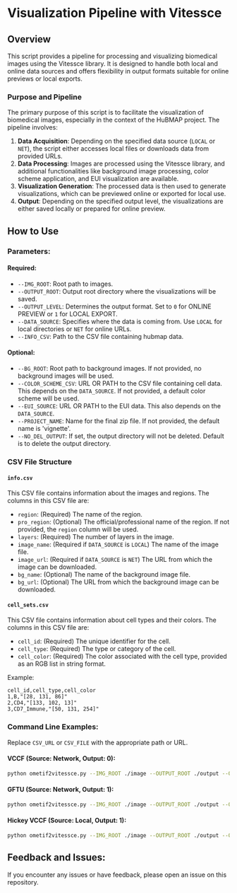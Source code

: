 # Visualization Pipeline with Vitessce

## Overview

This script provides a pipeline for processing and visualizing biomedical images using the Vitessce library. It is designed to handle both local and online data sources and offers flexibility in output formats suitable for online previews or local exports.

### Purpose and Pipeline

The primary purpose of this script is to facilitate the visualization of biomedical images, especially in the context of the HuBMAP project. The pipeline involves:

1. **Data Acquisition**: Depending on the specified data source (`LOCAL` or `NET`), the script either accesses local files or downloads data from provided URLs.
2. **Data Processing**: Images are processed using the Vitessce library, and additional functionalities like background image processing, color scheme application, and EUI visualization are available.
3. **Visualization Generation**: The processed data is then used to generate visualizations, which can be previewed online or exported for local use.
4. **Output**: Depending on the specified output level, the visualizations are either saved locally or prepared for online preview.

## How to Use

### Parameters:

#### Required:

- `--IMG_ROOT`: Root path to images.
- `--OUTPUT_ROOT`: Output root directory where the visualizations will be saved.
- `--OUTPUT_LEVEL`: Determines the output format. Set to `0` for ONLINE PREVIEW or `1` for LOCAL EXPORT.
- `--DATA_SOURCE`: Specifies where the data is coming from. Use `LOCAL` for local directories or `NET` for online URLs.
- `--INFO_CSV`: Path to the CSV file containing hubmap data.

#### Optional:

- `--BG_ROOT`: Root path to background images. If not provided, no background images will be used.
- `--COLOR_SCHEME_CSV`: URL OR PATH to the CSV file containing cell data. This depends on the `DATA_SOURCE`. If not provided, a default color scheme will be used.
- `--EUI_SOURCE`: URL OR PATH to the EUI data. This also depends on the `DATA_SOURCE`.
- `--PROJECT_NAME`: Name for the final zip file. If not provided, the default name is 'vignette'.
- `--NO_DEL_OUTPUT`: If set, the output directory will not be deleted. Default is to delete the output directory.

### CSV File Structure

#### `info.csv`

This CSV file contains information about the images and regions. The columns in this CSV file are:

- `region`: (Required) The name of the region.
- `pro_region`: (Optional) The official/professional name of the region. If not provided, the `region` column will be used.
- `layers`: (Required) The number of layers in the image.
- `image_name`: (Required if `DATA_SOURCE` is `LOCAL`) The name of the image file.
- `image_url`: (Required if `DATA_SOURCE` is `NET`) The URL from which the image can be downloaded.
- `bg_name`: (Optional) The name of the background image file.
- `bg_url`: (Optional) The URL from which the background image can be downloaded.

#### `cell_sets.csv`

This CSV file contains information about cell types and their colors. The columns in this CSV file are:

- `cell_id`: (Required) The unique identifier for the cell.
- `cell_type`: (Required) The type or category of the cell.
- `cell_color`: (Required) The color associated with the cell type, provided as an RGB list in string format.

Example:
```cell_sets.csv
cell_id,cell_type,cell_color
1,B,"[28, 131, 86]"
2,CD4,"[133, 102, 13]"
3,CD7_Immune,"[50, 131, 254]"
```

### Command Line Examples:

Replace `CSV_URL` or `CSV_FILE` with the appropriate path or URL.

#### VCCF (Source: Network, Output: 0):

```bash
python ometif2vitessce.py --IMG_ROOT ./image --OUTPUT_ROOT ./output --OUTPUT_LEVEL 0 --DATA_SOURCE NET --INFO_CSV ./info.csv --COLOR_SCHEME_CSV CSV_URL --EUI_SOURCE CSV_URL --PROJECT_NAME VCCF
```

#### GFTU (Source: Network, Output: 1):

```bash
python ometif2vitessce.py --IMG_ROOT ./image --OUTPUT_ROOT ./output --OUTPUT_LEVEL 1 --DATA_SOURCE NET --INFO_CSV ./info.csv --COLOR_SCHEME_CSV CSV_URL --EUI_SOURCE CSV_URL --BG_ROOT ./image --PROJECT_NAME GFTU
```

#### Hickey VCCF (Source: Local, Output: 1):

```bash
python ometif2vitessce.py --IMG_ROOT ./image --OUTPUT_ROOT ./output --OUTPUT_LEVEL 1 --DATA_SOURCE LOCAL --INFO_CSV ./info.csv --COLOR_SCHEME_CSV ./image/cell_sets.csv --EUI_SOURCE ./image/eui_hickey.pyramid.ome.tif --PROJECT_NAME HICKEY_VCCF
```

## Feedback and Issues:

If you encounter any issues or have feedback, please open an issue on this repository.